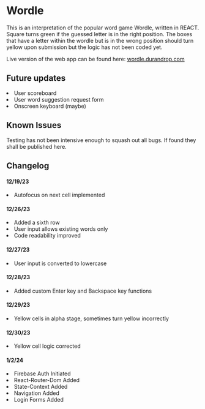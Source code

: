 # Wordle

This is an interpretation of the popular word game Wordle, written in REACT. Square turns green if the guessed letter is in the right position. The boxes that have a letter within the wordle but is in the wrong position should turn yellow upon submission but the logic has not been coded yet.

Live version of the web app can be found here: <a href="https://wordle.durandrop.com">wordle.durandrop.com</a>

## Future updates

<li>User scoreboard</li>
<li>User word suggestion request form</li>
<li>Onscreen keyboard (maybe)</li>

## Known Issues

Testing has not been intensive enough to squash out all bugs. If found they shall be published here.

## Changelog

#### 12/19/23
<li>Autofocus on next cell implemented</li>

#### 12/26/23
<li>Added a sixth row</li>
<li>User input allows existing words only</li>
<li>Code readability improved</li>

#### 12/27/23
<li>User input is converted to lowercase</li>

#### 12/28/23
<li>Added custom Enter key and Backspace key functions</li>

#### 12/29/23
<li>Yellow cells in alpha stage, sometimes turn yellow incorrectly</li>

#### 12/30/23
<li>Yellow cell logic corrected</li>

#### 1/2/24
<li>Firebase Auth Initiated</li>
<li>React-Router-Dom Added</li>
<li>State-Context Added</li>
<li>Navigation Added</li>
<li>Login Forms Added</li>